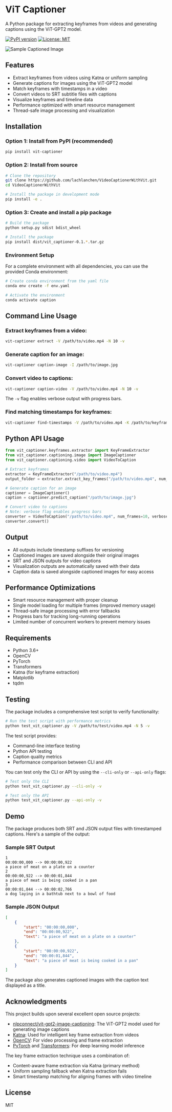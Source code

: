# ViT Captioner

A Python package for extracting keyframes from videos and generating captions using the ViT-GPT2 model.

[![PyPI version](https://badge.fury.io/py/vit-captioner.svg)](https://badge.fury.io/py/vit-captioner)
[![License: MIT](https://img.shields.io/badge/License-MIT-yellow.svg)](https://opensource.org/licenses/MIT)

![Sample Captioned Image](demo/vit-captioner.png)

## Features

- Extract keyframes from videos using Katna or uniform sampling
- Generate captions for images using the ViT-GPT2 model
- Match keyframes with timestamps in a video
- Convert videos to SRT subtitle files with captions
- Visualize keyframes and timeline data
- Performance optimized with smart resource management
- Thread-safe image processing and visualization

## Installation

### Option 1: Install from PyPI (recommended)

```bash
pip install vit-captioner
```

### Option 2: Install from source

```bash
# Clone the repository
git clone https://github.com/lachlanchen/VideoCaptionerWithVit.git
cd VideoCaptionerWithVit

# Install the package in development mode
pip install -e .
```

### Option 3: Create and install a pip package

```bash
# Build the package
python setup.py sdist bdist_wheel

# Install the package
pip install dist/vit_captioner-0.1.*.tar.gz
```

### Environment Setup

For a complete environment with all dependencies, you can use the provided Conda environment:

```bash
# Create conda environment from the yaml file
conda env create -f env.yaml

# Activate the environment
conda activate caption
```

## Command Line Usage

### Extract keyframes from a video:
```bash
vit-captioner extract -V /path/to/video.mp4 -N 10 -v
```

### Generate caption for an image:
```bash
vit-captioner caption-image -I /path/to/image.jpg
```

### Convert video to captions:
```bash
vit-captioner caption-video -V /path/to/video.mp4 -N 10 -v
```
The `-v` flag enables verbose output with progress bars.

### Find matching timestamps for keyframes:
```bash
vit-captioner find-timestamps -V /path/to/video.mp4 -K /path/to/keyframes_folder -v
```

## Python API Usage

```python
from vit_captioner.keyframes.extractor import KeyFrameExtractor
from vit_captioner.captioning.image import ImageCaptioner
from vit_captioner.captioning.video import VideoToCaption

# Extract keyframes
extractor = KeyFrameExtractor("/path/to/video.mp4")
output_folder = extractor.extract_key_frames("/path/to/video.mp4", num_key_frames=10)

# Generate caption for an image
captioner = ImageCaptioner()
caption = captioner.predict_caption("/path/to/image.jpg")

# Convert video to captions
# Note: verbose flag enables progress bars
converter = VideoToCaption("/path/to/video.mp4", num_frames=10, verbose=True)
converter.convert()
```

## Output

- All outputs include timestamp suffixes for versioning
- Captioned images are saved alongside their original images
- SRT and JSON outputs for video captions
- Visualization outputs are automatically saved with their data
- Caption data is saved alongside captioned images for easy access

## Performance Optimizations

- Smart resource management with proper cleanup
- Single model loading for multiple frames (improved memory usage)
- Thread-safe image processing with error fallbacks
- Progress bars for tracking long-running operations
- Limited number of concurrent workers to prevent memory issues

## Requirements

- Python 3.6+
- OpenCV
- PyTorch
- Transformers
- Katna (for keyframe extraction)
- Matplotlib
- tqdm

## Testing

The package includes a comprehensive test script to verify functionality:

```bash
# Run the test script with performance metrics
python test_vit_captioner.py -V /path/to/test/video.mp4 -N 5 -v
```

The test script provides:
- Command-line interface testing
- Python API testing
- Caption quality metrics
- Performance comparison between CLI and API

You can test only the CLI or API by using the `--cli-only` or `--api-only` flags:

```bash
# Test only the CLI
python test_vit_captioner.py --cli-only -v

# Test only the API
python test_vit_captioner.py --api-only -v
```

## Demo

The package produces both SRT and JSON output files with timestamped captions. Here's a sample of the output:

### Sample SRT Output
```
1
00:00:00,000 --> 00:00:00,922
a piece of meat on a plate on a counter
2
00:00:00,922 --> 00:00:01,844
a piece of meat is being cooked in a pan
3
00:00:01,844 --> 00:00:02,766
a dog laying in a bathtub next to a bowl of food
```

### Sample JSON Output
```json
[
    {
        "start": "00:00:00,000",
        "end": "00:00:00,922",
        "text": "a piece of meat on a plate on a counter"
    },
    {
        "start": "00:00:00,922",
        "end": "00:00:01,844",
        "text": "a piece of meat is being cooked in a pan"
    }
]
```

The package also generates captioned images with the caption text displayed as a title.

## Acknowledgments

This project builds upon several excellent open source projects:

- [nlpconnect/vit-gpt2-image-captioning](https://huggingface.co/nlpconnect/vit-gpt2-image-captioning): The ViT-GPT2 model used for generating image captions
- [Katna](https://github.com/keplerlab/katna): Used for intelligent key frame extraction from videos
- [OpenCV](https://opencv.org/): For video processing and frame extraction
- [PyTorch](https://pytorch.org/) and [Transformers](https://huggingface.co/docs/transformers/index): For deep learning model inference

The key frame extraction technique uses a combination of:
- Content-aware frame extraction via Katna (primary method)
- Uniform sampling fallback when Katna extraction fails
- Smart timestamp matching for aligning frames with video timeline

## License

MIT